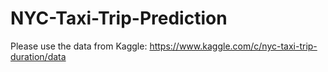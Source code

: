 # NYC-Taxi-Trip-Prediction

Please use the data from Kaggle:
https://www.kaggle.com/c/nyc-taxi-trip-duration/data
